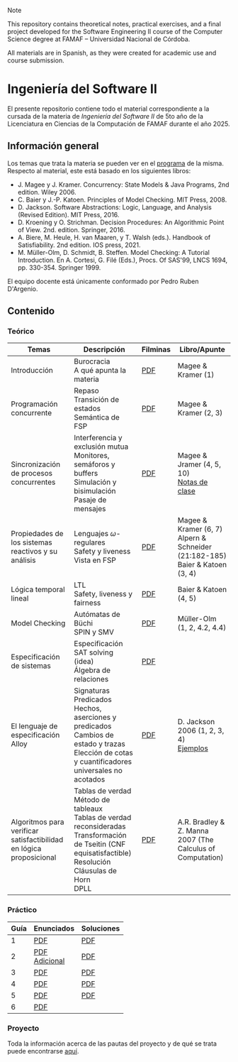 > [!note]
> This repository contains theoretical notes, practical exercises, and a final project developed for the Software Engineering II course of the Computer Science degree at FAMAF – Universidad Nacional de Córdoba.
>
> All materials are in Spanish, as they were created for academic use and course submission.

# Ingeniería del Software II

El presente repositorio contiene todo el material correspondiente a la cursada de la materia de _Ingeniería del Software II_ de 5to año de la Licenciatura en Ciencias de la Computación de FAMAF durante el año 2025.

## Información general

Los temas que trata la materia se pueden ver en el [programa](./information/study_program.pdf) de la misma. Respecto al material, este está basado en los siguientes libros:

- J. Magee y J. Kramer. Concurrency: State Models & Java Programs, 2nd edition. Wiley 2006.
- C. Baier y J.-P. Katoen. Principles of Model Checking. MIT Press, 2008.
- D. Jackson. Software Abstractions: Logic, Language, and Analysis (Revised Edition). MIT Press, 2016.
- D. Kroening y O. Strichman. Decision Procedures: An Algorithmic Point of View. 2nd. edition. Springer, 2016.
- A. Biere, M. Heule, H. van Maaren, y T. Walsh (eds.). Handbook of Satisfiability. 2nd edition. IOS press, 2021.
- M. Müller-Olm, D. Schmidt, B. Steffen. Model Checking: A Tutorial Introduction. En A. Cortesi, G. Filé (Eds.), Procs. Of SAS'99, LNCS 1694, pp. 330-354. Springer 1999.

El equipo docente está únicamente conformado por Pedro Ruben D'Argenio.

## Contenido

### Teórico

<div align="center">

| Temas                                                               | Descripción                                                                                                                                                                                       | Filminas                                                                        | Libro/Apunte                                                                                      |
| ------------------------------------------------------------------- | ------------------------------------------------------------------------------------------------------------------------------------------------------------------------------------------------- | ------------------------------------------------------------------------------- | ------------------------------------------------------------------------------------------------- |
| Introducción                                                        | Burocracia <br /> A qué apunta la materia                                                                                                                                                         | [PDF](./theory/slides/01-introduction.pdf)                                      | Magee & Kramer (1)                                                                                |
| Programación concurrente                                            | Repaso <br /> Transición de estados <br /> Semántica de FSP                                                                                                                                       | [PDF](./theory/slides/02-concurrent_programming.pdf)                            | Magee & Kramer (2, 3)                                                                             |
| Sincronización de procesos concurrentes                             | Interferencia y exclusión mutua <br /> Monitores, semáforos y buffers <br /> Simulación y bisimulación <br /> Pasaje de mensajes                                                                  | [PDF](./theory/slides/03-concurrent_programs_synchronization.pdf)               | Magee & Jramer (4, 5, 10) <br /> [Notas de clase](./theory/notes/simulation_and_bisimulation.pdf) |
| Propiedades de los sistemas reactivos y su análisis                 | Lenguajes $\omega$-regulares <br /> Safety y liveness <br /> Vista en FSP                                                                                                                         | [PDF](./theory/slides/04-properties_of_reactive_systems_and_their_analysis.pdf) | Magee & Kramer (6, 7) <br /> Alpern & Schneider (21:182-185) <br /> Baier & Katoen (3, 4)         |
| Lógica temporal lineal                                              | LTL <br /> Safety, liveness y fairness                                                                                                                                                            | [PDF](./theory/slides/05-linear_temporal_logic.pdf)                             | Baier & Katoen (4, 5)                                                                             |
| Model Checking                                                      | Autómatas de Büchi <br /> SPIN y SMV                                                                                                                                                              | [PDF](./theory/slides/06-model_checking.pdf)                                    | Müller-Olm (1, 2, 4.2, 4.4)                                                                       |
| Especificación de sistemas                                          | Especificación <br /> SAT solving (idea) <br /> Álgebra de relaciones                                                                                                                             | [PDF](./theory/slides/07-system_specification.pdf)                              |                                                                                                   |
| El lenguaje de especificación Alloy                                 | Signaturas <br /> Predicados <br /> Hechos, aserciones y predicados <br /> Cambios de estado y trazas <br /> Elección de cotas y cuantificadores universales no acotados                          | [PDF](./theory/slides/08-alloy.pdf)                                             | D. Jackson 2006 (1, 2, 3, 4) <br /> [Ejemplos](./theory/examples/alloy/)                          |
| Algoritmos para verificar satisfactibilidad en lógica proposicional | Tablas de verdad <br /> Método de tableaux <br /> Tablas de verdad reconsideradas <br /> Transformación de Tseitin (CNF equisatisfactible) <br /> Resolución <br /> Cláusulas de Horn <br /> DPLL | [PDF](./theory/slides/09-sat_solving.pdf)                                       | A.R. Bradley & Z. Manna 2007 (The Calculus of Computation)                                        |

</div>

### Práctico

<div align="center">

| Guía | Enunciados                                                                                   | Soluciones                          |
| ---- | -------------------------------------------------------------------------------------------- | ----------------------------------- |
| 1    | [PDF](./exercises/statements/01.pdf)                                                         | [PDF](./exercises/solutions/01.pdf) |
| 2    | [PDF](./exercises/statements/02.pdf) <br /> [Adicional](./exercises/statements/02-extra.pdf) | [PDF](./exercises/solutions/02.pdf) |
| 3    | [PDF](./exercises/statements/03.pdf)                                                         | [PDF](./exercises/solutions/03.pdf) |
| 4    | [PDF](./exercises/statements/04.pdf)                                                         | [PDF](./exercises/solutions/04.pdf) |
| 5    | [PDF](./exercises/statements/05.pdf)                                                         | [PDF](./exercises/solutions/05.pdf) |
| 6    | [PDF](./exercises/statements/06.pdf)                                                         |                                     |

</div>

### Proyecto

Toda la información acerca de las pautas del proyecto y de qué se trata puede encontrarse [aquí](./information/project_presentation.pdf).
